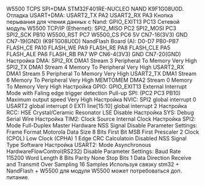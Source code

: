 W5500 TCPS SPI+DMA STM32F401RE-NUCLEO NAND K9F1G08U0D.
Отладка USART+DMA:
  USART2_TX      PA2
  USART2_RX      PA3
Кнопка перывания для чтения данных с Nand:
  GPIO_EXIT13    PC13
Сетевой модуль W5500 ТСР/IP (Ethernet):
  SPI2_MISO      PC2
  SPI2_MOSI      PC3
  SPI2_SCK       PB10
  W5500_RST      PC7
  W5500_CS       PC6
  5V             CN7-16(3V3)
  GND            CN7-19(GND)
(K9F1G08U0D) NandFlash Board (A):
  D0-D7          PB0-PB7
  FLASH_CE       PA10
  FLASH_WE       PA9
  FLASH_RE       PA8
  FLASH_CLE      PA5
  FLASH_ALE      PA6
  FLASH_RB       PA7
  WP             CN6-4(3V3)
  GND            CN7-20(GND)
Настройка DMA:
  SPI2_RX    DMA1 Stream 3  Peripheral To Memory  Very High
  SPI2_TX    DMA1 Stream 4  Memory To Peripheral  Very High
  USART2_RX  DMA1 Stream 5  Peripheral To Memory  Very High
  USART2_TX  DMA1 Stream 6  Memory To Peripheral  Very High
  MEMTOMEM   DMA2 Stream 0  Memory To Memory      Very High
Настройка GPIO:
  GPIO_EXIT13  External Interrupt Mode with Faling edge trigger detection  Pull-up
    SPI:
      (PC2 PC3 PB10) Maximum output speed  Very High
Настройка NVIC:
  SPI2              global interrupt  0
  USART2            global interrupt  0
  EXTI line[15:10]  global interrupt  2
Настройка RCC:
  HSE  Crystal/Ceramic Resonator
  LSE  Disable
Настройка SYS:
  Debug  Serial Wire
Настройка TIM2:
  Clock Source  Internal Clock
Настройка SPI2:
  Mode                  Full-Duplex Master
  Hardware NSS Signal   Disable
    Parameter Settings:
      Frame Format      Motorola
      Data Size         8 Bits
      First Bit         MSB First
      Prescaler         2
      Clock (CPOL)      Low
      Clock (CPHA)      1 Edge
      CRC Calculatoin   Disabled
      NSS Signal Type   Software
Настройка USART2:
  Mode                        Asynchronous
  HardwareFlowControl(RS232)  Disable
    Parameter Settings:
      Baud Rate               115200
      Word Length             8 Bits
      Parity                  None
      Stop Bits               1
      Data Direction          Receive and Transmit
      Over Sampling           16 Samples
Используя связку stm32 + NandFlash + W5500 для модуля W5500 может потребоваться доп. питание. 
